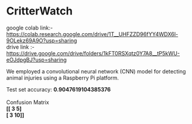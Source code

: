 # CritterWatch

google colab link:- https://colab.research.google.com/drive/1T__UHFZZD96fYY4WDX6l-9OLekz69A9O?usp=sharing
<br>
drive link :- https://drive.google.com/drive/folders/1kFT0RSXqtz0Y7A8__tP5kWU-eOJdpgBJ?usp=sharing

We employed a convolutional neural network (CNN) model for detecting animal injuries using a Raspberry Pi platform.<br>

Test set accuracy: <b>0.9047619104385376</b>
<br><br>
Confusion Matrix
<br>
<b>[[ 3  5]<br>
[ 3 10]]</b>
